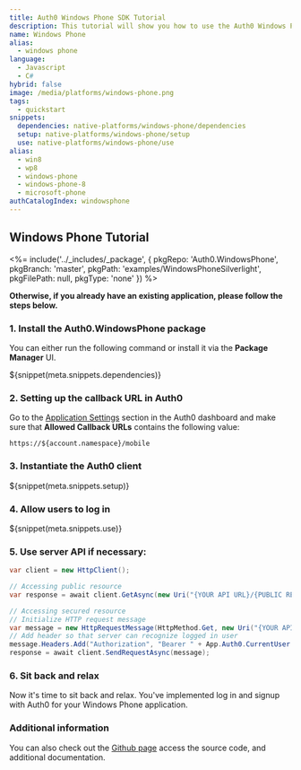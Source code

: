 ```yaml
---
title: Auth0 Windows Phone SDK Tutorial
description: This tutorial will show you how to use the Auth0 Windows Phone SDK to add authentication and authorization to your mobile app.
name: Windows Phone
alias:
  - windows phone
language:
  - Javascript
  - C#
hybrid: false
image: /media/platforms/windows-phone.png
tags:
  - quickstart
snippets:
  dependencies: native-platforms/windows-phone/dependencies
  setup: native-platforms/windows-phone/setup
  use: native-platforms/windows-phone/use
alias:
  - win8
  - wp8
  - windows-phone
  - windows-phone-8
  - microsoft-phone
authCatalogIndex: windowsphone
---
```


## Windows Phone Tutorial

<%= include('../_includes/_package', {
  pkgRepo: 'Auth0.WindowsPhone',
  pkgBranch: 'master',
  pkgPath: 'examples/WindowsPhoneSilverlight',
  pkgFilePath: null,
  pkgType: 'none'
}) %>

**Otherwise, if you already have an existing application, please follow the steps below.**

### 1. Install the Auth0.WindowsPhone package

You can either run the following command or install it via the **Package Manager** UI.

${snippet(meta.snippets.dependencies)}

### 2. Setting up the callback URL in Auth0

<div class="setup-callback">
<p>Go to the <a href="${uiAppSettingsURL}">Application Settings</a> section in the Auth0 dashboard and make sure that <strong>Allowed Callback URLs</strong> contains the following value:</p>

<pre><code>https://${account.namespace}/mobile</pre></code>
</div>

### 3. Instantiate the Auth0 client

${snippet(meta.snippets.setup)}

### 4. Allow users to log in

${snippet(meta.snippets.use)}

### 5. Use server API if necessary:

```cs
var client = new HttpClient();

// Accessing public resource
var response = await client.GetAsync(new Uri("{YOUR API URL}/{PUBLIC RESOURCE}"));

// Accessing secured resource
// Initialize HTTP request message
var message = new HttpRequestMessage(HttpMethod.Get, new Uri("{YOUR API URL}/{SECURED RESOURCE}"));
// Add header so that server can recognize logged in user
message.Headers.Add("Authorization", "Bearer " + App.Auth0.CurrentUser.IdToken);
response = await client.SendRequestAsync(message);
```

### 6. Sit back and relax

Now it's time to sit back and relax. You've implemented log in and signup with Auth0 for your Windows Phone application.


### Additional information
You can also check out the [Github page](https://github.com/auth0/auth0.windowsphone) access the source code, and additional documentation.
